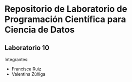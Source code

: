 # Repositorio de Laboratorio de Programación Científica para Ciencia de Datos

## Laboratorio 10

Integrantes:
* Francisca Ruiz
* Valentina Zúñiga